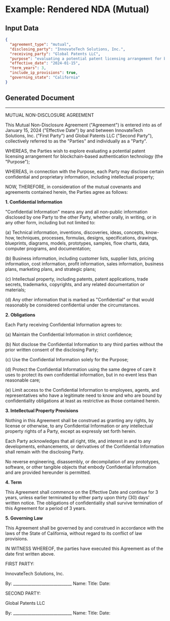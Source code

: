 # Example: Rendered NDA (Mutual)

## Input Data
```json
{
  "agreement_type": "mutual",
  "disclosing_party": "InnovateTech Solutions, Inc.",
  "receiving_party": "Global Patents LLC",
  "purpose": "evaluating a potential patent licensing arrangement for blockchain-based authentication technology",
  "effective_date": "2024-01-15",
  "term_years": 3,
  "include_ip_provisions": true,
  "governing_state": "California"
}
```

## Generated Document

---

MUTUAL NON-DISCLOSURE AGREEMENT

This Mutual Non-Disclosure Agreement ("Agreement") is entered into as of January 15, 2024 ("Effective Date") by and between InnovateTech Solutions, Inc. ("First Party") and Global Patents LLC ("Second Party"), collectively referred to as the "Parties" and individually as a "Party".

WHEREAS, the Parties wish to explore evaluating a potential patent licensing arrangement for blockchain-based authentication technology (the "Purpose");

WHEREAS, in connection with the Purpose, each Party may disclose certain confidential and proprietary information, including intellectual property;

NOW, THEREFORE, in consideration of the mutual covenants and agreements contained herein, the Parties agree as follows:

**1. Confidential Information**

"Confidential Information" means any and all non-public information disclosed by one Party to the other Party, whether orally, in writing, or in any other form, including but not limited to:

(a) Technical information, inventions, discoveries, ideas, concepts, know-how, techniques, processes, formulas, designs, specifications, drawings, blueprints, diagrams, models, prototypes, samples, flow charts, data, computer programs, and documentation;

(b) Business information, including customer lists, supplier lists, pricing information, cost information, profit information, sales information, business plans, marketing plans, and strategic plans;

(c) Intellectual property, including patents, patent applications, trade secrets, trademarks, copyrights, and any related documentation or materials;

(d) Any other information that is marked as "Confidential" or that would reasonably be considered confidential under the circumstances.

**2. Obligations**

Each Party receiving Confidential Information agrees to:

(a) Maintain the Confidential Information in strict confidence;

(b) Not disclose the Confidential Information to any third parties without the prior written consent of the disclosing Party;

(c) Use the Confidential Information solely for the Purpose;

(d) Protect the Confidential Information using the same degree of care it uses to protect its own confidential information, but in no event less than reasonable care;

(e) Limit access to the Confidential Information to employees, agents, and representatives who have a legitimate need to know and who are bound by confidentiality obligations at least as restrictive as those contained herein.

**3. Intellectual Property Provisions**

Nothing in this Agreement shall be construed as granting any rights, by license or otherwise, to any Confidential Information or any intellectual property rights of a Party, except as expressly set forth herein.

Each Party acknowledges that all right, title, and interest in and to any developments, enhancements, or derivatives of the Confidential Information shall remain with the disclosing Party.

No reverse engineering, disassembly, or decompilation of any prototypes, software, or other tangible objects that embody Confidential Information and are provided hereunder is permitted.

**4. Term**

This Agreement shall commence on the Effective Date and continue for 3 years, unless earlier terminated by either party upon thirty (30) days' written notice. The obligations of confidentiality shall survive termination of this Agreement for a period of 3 years.

**5. Governing Law**

This Agreement shall be governed by and construed in accordance with the laws of the State of California, without regard to its conflict of law provisions.

IN WITNESS WHEREOF, the parties have executed this Agreement as of the date first written above.

FIRST PARTY:

InnovateTech Solutions, Inc.

By: _____________________________
Name:
Title:
Date:

SECOND PARTY:

Global Patents LLC

By: _____________________________
Name:
Title:
Date: 